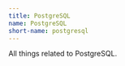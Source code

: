 ```yaml
---
title: PostgreSQL
name: PostgreSQL    
short-name: postgresql 
---
```


All things related to PostgreSQL.